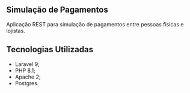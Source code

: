 ## Simulação de Pagamentos

Aplicação REST para simulação de pagamentos entre pessoas físicas e lojistas.

## Tecnologias Utilizadas

* Laravel 9;
* PHP 8.1;
* Apache 2;
* Postgres.